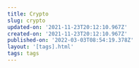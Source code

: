 ```yaml
---
title: Crypto
slug: crypto
updated-on: '2021-11-23T20:12:10.967Z'
created-on: '2021-11-23T20:12:10.967Z'
published-on: '2022-03-03T08:54:19.378Z'
layout: '[tags].html'
tags: tags
---
```



